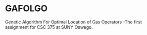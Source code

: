 # GAFOLGO

Genetic Algorithm For Optimal Location of Gas Operators
-The first assignment for CSC 375 at SUNY Oswego.